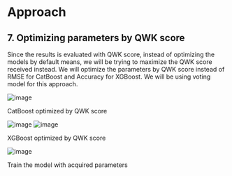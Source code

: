 # Approach
## 7. Optimizing parameters by QWK score
Since the results is evaluated with QWK score, instead of optimizing the models by default means, we will be trying to maximize the QWK score received instead.
We will optimize the parameters by QWK score instead of RMSE for CatBoost and Accuracy for XGBoost. We will be using voting model for this approach.

![image](https://github.com/user-attachments/assets/b172e79c-13a4-4253-9a1d-144238ce769f)


CatBoost optimized by QWK score

![image](https://github.com/user-attachments/assets/af817f9a-2f82-4962-8d97-ccd7ff0c0121)
![image](https://github.com/user-attachments/assets/9bdde12a-7755-4e46-b301-cd0824a99324)

XGBoost optimized by QWK score

![image](https://github.com/user-attachments/assets/4b68e12f-f4fc-4f19-b8ec-1fbd8f8e1b8f)

Train the model with acquired parameters

